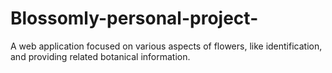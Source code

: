 # Blossomly-personal-project-
A web application focused on various aspects of flowers, like identification, and providing related botanical information.
